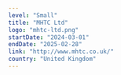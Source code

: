 ```yaml
---
level: "Small"
title: "MHTC Ltd"
logo: "mhtc-ltd.png"
startDate: "2024-03-01"
endDate: "2025-02-28"
link: "http://www.mhtc.co.uk/"
country: "United Kingdom"
---
```

